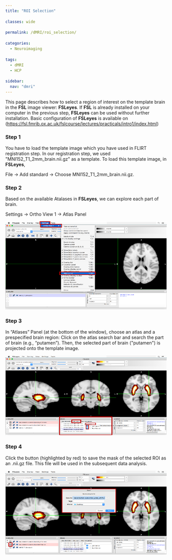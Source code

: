 ```yaml
---
title: "ROI Selection"

classes: wide

permalink: /dMRI/roi_selection/

categories:
  - Neuroimaging

tags:
  - dMRI
  - HCP

sidebar:
  nav: "dmri"
---
```


This page describes how to select a region of interest on the template brain in the **FSL** image viewer: **FSLeyes**. If **FSL** is already installed on your computer in the previous step, **FSLeyes** can be used without further installation. Basic configuration of **FSLeyes** is available on (https://fsl.fmrib.ox.ac.uk/fslcourse/lectures/practicals/intro1/index.html)

### Step 1  
You have to load the template image which you have used in FLIRT registration step. In our registration step, we used "MNI152_T1_2mm_brain.nii.gz" as a template. To load this template image, in **FSLeyes**, 

File -> Add standard -> Choose MNI152_T1_2mm_brain.nii.gz.

### Step 2
Based on the available Atalases in **FSLeyes**, we can explore each part of brain. 

Settings -> Ortho View 1 -> Atlas Panel

![](/assets/images/dmri/roi1.png)

### Step 3
In “Atlases” Panel (at the bottom of the window), choose an atlas and a prespecified brain region: Click on the atlas search bar and search the part of brain (e.g., “putamen”). Then, the selected part of brain ("putamen") is projected onto the template image.

![](/assets/images/dmri/roi2.png)

### Step 4
Click the button (highlighted by red)  to save the mask of the selected ROI as an .nii.gz file. This file will be used in the subsequent data analysis.

![](/assets/images/dmri/roi3.png)